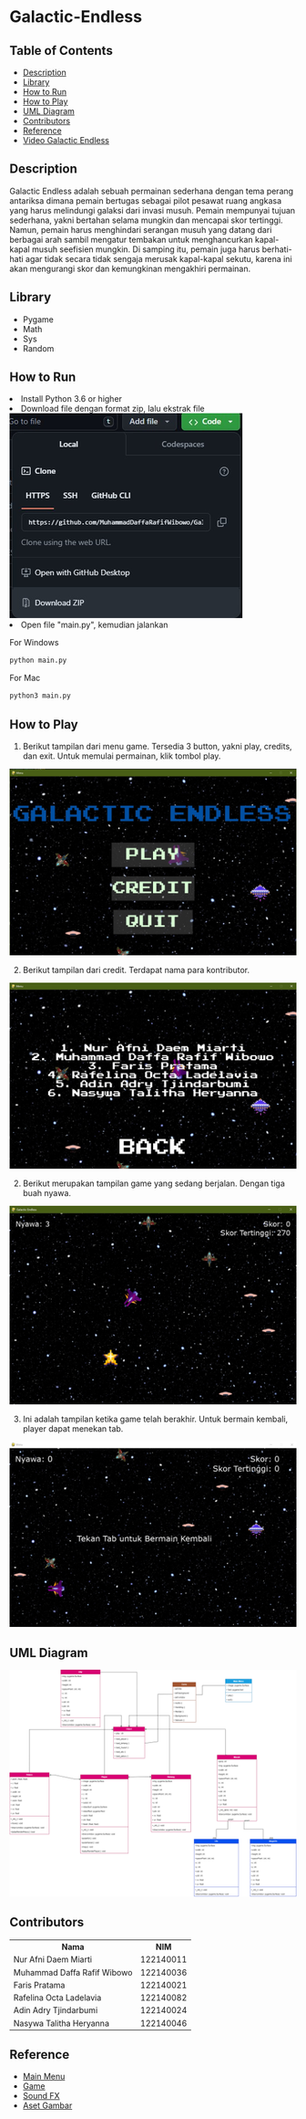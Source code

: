 # Galactic-Endless

## Table of Contents
- [Description](#description)
- [Library](#library)
- [How to Run](#how-to-run)
- [How to Play](#how-to-play)
- [UML Diagram](#uml-diagram)
- [Contributors](#contributors)
- [Reference](#reference)
- [Video Galactic Endless](https://drive.google.com/file/d/1aXzYxojGRQmuKSk2Obf2erv1IV9Rk_al/view?usp=sharing)

## Description
Galactic Endless adalah sebuah permainan sederhana dengan tema perang antariksa dimana pemain bertugas sebagai pilot pesawat ruang angkasa yang harus melindungi galaksi dari invasi musuh. Pemain mempunyai tujuan sederhana, yakni bertahan selama mungkin dan mencapai skor tertinggi. Namun, pemain harus menghindari serangan musuh yang datang dari berbagai arah sambil mengatur tembakan untuk menghancurkan kapal-kapal musuh seefisien mungkin. Di samping itu, pemain juga harus berhati-hati agar tidak secara tidak sengaja merusak kapal-kapal sekutu, karena ini akan mengurangi skor dan kemungkinan mengakhiri permainan.

## Library
- Pygame
- Math
- Sys
- Random

## How to Run
<li> Install Python 3.6 or higher</li>

<li> Download file dengan format zip, lalu ekstrak file</li>
<img src="Assets/README/Download file.jpeg" alt="Alt text" title="Optional title">

<li> Open file "main.py", kemudian jalankan</li>
<p>For Windows</p>

```bash
python main.py
```

<p>For Mac</p>

```bash
python3 main.py
```

## How to Play
1. Berikut tampilan dari menu game. Tersedia 3 button, yakni play, credits, dan exit. Untuk memulai permainan, klik tombol play.
<img src="Assets/README/main_menu.jpg" alt="Alt text" title="Optional title">

2. Berikut tampilan dari credit. Terdapat nama para kontributor.
<img src="Assets/README/Credit.jpeg" alt="Alt text" title="Optional title">

2. Berikut merupakan tampilan game yang sedang berjalan. Dengan tiga buah nyawa.
<img src="Assets/README/Game berjalan.jpeg" alt="Alt text" title="Optional title">

3. Ini adalah tampilan ketika game telah berakhir. Untuk bermain kembali, player dapat menekan tab.
<img src="Assets/README/Game selesai.jpg" alt="Alt text" title="Optional title">

## UML Diagram
<img src="Assets/README/UML-Diagram.png" alt="Alt text" title="Optional title">

## Contributors
<table>
  <tr>
    <th>Nama</th>
    <th>NIM</th>
  </tr>
  <tr>
    <td>Nur Afni Daem Miarti</td>
    <td>122140011</td>
  </tr>
  <tr>
    <td>Muhammad Daffa Rafif Wibowo</td>
    <td>122140036</td>
  </tr>
  <tr>
    <td>Faris Pratama</td>
    <td>122140021</td>
  </tr>
  <tr>
    <td>Rafelina Octa Ladelavia</td>
    <td>122140082</td>
  </tr>
  <tr>
    <td>Adin Adry Tjindarbumi</td>
    <td>122140024</td>
  </tr>
  <tr>
    <td>Nasywa Talitha Heryanna</td>
    <td>122140046</td>
  </tr>
</table>

## Reference
- [Main Menu](https://youtu.be/GMBqjxcKogA?si=vV2MWWq2jAYe9HZG)
- [Game](https://youtube.com/playlist?list=PLlEgNdBJEO-muprNCDYiKLZ-Kc3-p8thS&si=geoQv1_xK-M-Y5Nd)
- [Sound FX](https://opengameart.org/)
- [Aset Gambar](https://canva.com)
